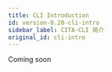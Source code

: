 ```yaml
---
title: CLI Introduction
id: version-0.20-cli-intro
sidebar_label: CITA-CLI 简介
original_id: cli-intro
---
```


Coming soon
